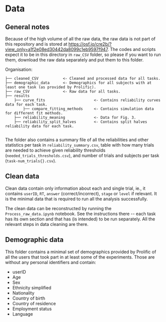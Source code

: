 # Data

## General notes
Because of the high volume of all the raw data, the raw data is not part of this repository and is stored at https://osf.io/cre2b/?view_only=a1f2e08ed30442da8099c1eb9597f947. The codes and scripts expect it to be in this directory in `raw_CSV` folder, so please if you want to run them, download the raw data separately and put them to this folder.

Organisation:
```
├── cleaned_CSV           <- Cleaned and processed data for all tasks.
├── demographic_data      <- Demographics for all subjects with at least one task (as provided by Prolific).
├── raw_CSV               <- Raw data for all tasks.
├── results
    ├── curve_fits                      <- Contains reliability curves data for each task.
        ├── compare_fitting_methods     <- Contains simulation data for different fit methods.
    ├── reliability_meaning             <- Data for Fig. 3.
    ├── reliability_split_halves        <- Contains split halves reliability data for each task.
    
```
The folder also contains a summary file of all the reliabilities and other statistics per task in `reliability_summary.csv`, table with how many trials are needed to achieve given reliability thresholds (`needed_trials_thresholds.csv`), and number of trials and subjects per task (`task-num_trials{}.csv`).

## Clean data
Clean data contain only information about each and single trial, ie., it contains `userID`, `RT`, `answer` (correct/incorrect), `stage` or `level` if relevant. It is the minimal data that is required to run all the analysis successfully. 

The clean data can be reconstructed by running the `Process_raw_data.ipynb` notebook. See the instructions there -- each task has its own section and that has (is intended) to be run separately. All the relevant steps in data cleaning are there.

## Demographic data
This folder contains a minimal set of demographics provided by Prolific of all the users that took part in at least some of the experiments. Those are without any personal identifiers and contain:
* userID
* Age	
* Sex	
* Ethnicity	simplified
* Nationality	
* Country of birth	
* Country of residence	
* Employment status	
* Language
